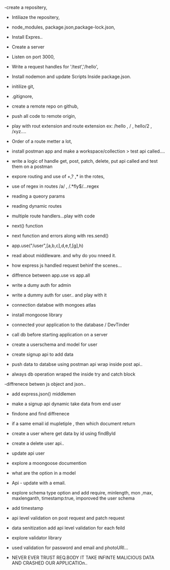 -create a repositery,
- Intiliaze the repositery,
- node_modules, package.json,package-lock.json,
- Install Expres..
- Create a server
- Listen on port 3000,
- Write a request handles for '/test','/hello',
- Install nodemon and update Scripts Inside package.json.

- initilize git,
- .gitignore,
- create a remote repo on github,
- push all code to remote origin,
- play with rout extension and route extension ex: /hello , / , hello/2 , /xyz....
- Order of a route metter a lot,

- install postman app and make a workspace/collection > test api called....
- write a logic of handle get, post, patch, delete, put api called and test them on a postman
- expore routing and use of +,? ,*  in the rotes,
- use of regex in routes /a/ , /.*fly$/...regex
- reading a queory params
- reading dynamic routes 

- multiple route handlers...play with code
- next() function
- next function and errors along with res.send()
- app.use("/user",[a,b,c],d,e,f,[g],h)

- read about middleware. and why do you nneed it.
- how express js handled request behinf the scenes...
- diffrence between app.use vs app.all  
- write a dumy auth for admin
- write a dummy auth for user.. and play with it


- connection databse with mongoes atlas
 - install mongoose library
 - connected your application to the database <connnection url> / DevTinder
 - call db before starting application on a server
 - create a userschema and model for user
 - create signup api to add data
 - push data to databse using postman api wrap inside post api..
 - always db operation wraped the inside try and catch block

 -diffrenece betwen js object and json..
 - add express.json() middlemen
 - make a signup api dynamic take data from end user
 - findone and find diffrenece 
 - if a same email id mupletiple , then which document return
 - create a user where get data by id using findById 
 - create a delete user api..
 - update api user 
 - explore a moongoose documention
 - what are the option in a model 
 - Api - update with a email.
 


 - explore schema type option and add require, minlength, mon ,max, maxlenganth, timestamp:true, imporoved the user schema
 - add timestamp 
 - api level validation on post request and patch request 
 - data senitization  add api level validation for each feild
 - explore validator library
 - used validation for password and email and photoURl...
 -  NEVER EVER TRUST REQ.BODY IT TAKE INFINTE MALICIOUS DATA AND CRASHED OUR APPLICATIOn..